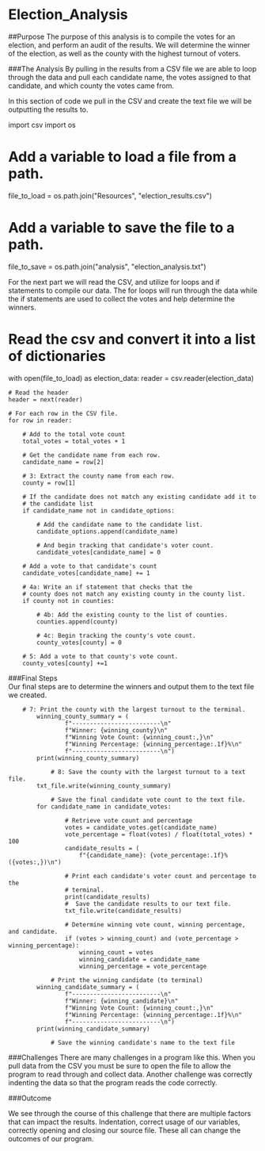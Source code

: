 # Election_Analysis

##Purpose
The purpose of this analysis is to compile the votes for an election, and perform an audit of the results. We will determine the winner of the election, as well as the county with the highest turnout of voters. 

###The Analysis
By pulling in the results from a CSV file we are able to loop through the data and pull each candidate name, the votes assigned to that candidate, and which county the votes came from. 

In this section of code we pull in the CSV and create the text file we will be outputting the results to. 

import csv
import os

# Add a variable to load a file from a path.
file_to_load = os.path.join("Resources", "election_results.csv")
# Add a variable to save the file to a path.
file_to_save = os.path.join("analysis", "election_analysis.txt")

For the next part we will read the CSV, and utilize for loops and if statements to compile our data. The for loops will run through the data while the if statements are used to collect the votes and help determine the winners. 

# Read the csv and convert it into a list of dictionaries
with open(file_to_load) as election_data:
    reader = csv.reader(election_data)

    # Read the header
    header = next(reader)

    # For each row in the CSV file.
    for row in reader:

        # Add to the total vote count
        total_votes = total_votes + 1

        # Get the candidate name from each row.
        candidate_name = row[2]

        # 3: Extract the county name from each row.
        county = row[1]

        # If the candidate does not match any existing candidate add it to
        # the candidate list
        if candidate_name not in candidate_options:

            # Add the candidate name to the candidate list.
            candidate_options.append(candidate_name)

            # And begin tracking that candidate's voter count.
            candidate_votes[candidate_name] = 0

        # Add a vote to that candidate's count
        candidate_votes[candidate_name] += 1

        # 4a: Write an if statement that checks that the
        # county does not match any existing county in the county list.
        if county not in counties:

            # 4b: Add the existing county to the list of counties.
            counties.append(county)

            # 4c: Begin tracking the county's vote count.
            county_votes[county] = 0

        # 5: Add a vote to that county's vote count.
        county_votes[county] +=1
        
   ###Final Steps    
    Our final steps are to determine the winners and output them to the text file we created.   
        
        # 7: Print the county with the largest turnout to the terminal.
            winning_county_summary = (
                    f"-------------------------\n"
                    f"Winner: {winning_county}\n"
                    f"Winning Vote Count: {winning_count:,}\n"
                    f"Winning Percentage: {winning_percentage:.1f}%\n"
                    f"-------------------------\n")
            print(winning_county_summary)

                # 8: Save the county with the largest turnout to a text file.
            txt_file.write(winning_county_summary)

                # Save the final candidate vote count to the text file.
            for candidate_name in candidate_votes:

                    # Retrieve vote count and percentage
                    votes = candidate_votes.get(candidate_name)
                    vote_percentage = float(votes) / float(total_votes) * 100
                    candidate_results = (
                        f"{candidate_name}: {vote_percentage:.1f}% ({votes:,})\n")

                    # Print each candidate's voter count and percentage to the
                    # terminal.
                    print(candidate_results)
                    #  Save the candidate results to our text file.
                    txt_file.write(candidate_results)

                    # Determine winning vote count, winning percentage, and candidate.
                    if (votes > winning_count) and (vote_percentage > winning_percentage):
                        winning_count = votes
                        winning_candidate = candidate_name
                        winning_percentage = vote_percentage

                # Print the winning candidate (to terminal)
            winning_candidate_summary = (
                    f"-------------------------\n"
                    f"Winner: {winning_candidate}\n"
                    f"Winning Vote Count: {winning_count:,}\n"
                    f"Winning Percentage: {winning_percentage:.1f}%\n"
                    f"-------------------------\n")
            print(winning_candidate_summary)

                # Save the winning candidate's name to the text file   
  ###Challenges
  There are many challenges in a program like this. When you pull data from the CSV you must be sure to open the file to allow the program to read through and collect data. Another challenge was correctly indenting the data so that the program reads the code correctly. 
  
  ###Outcome
  
  We see through the course of this challenge that there are multiple factors that can impact the results. Indentation, correct usage of our variables, correctly opening and closing our source file. These all can change the outcomes of our program. 
